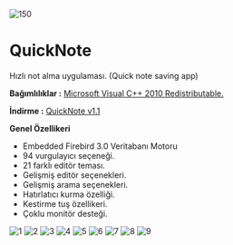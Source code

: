 ![150](https://github.com/1KOD/QuickNote/assets/14098860/df06b93e-0787-4fd5-b22a-7781bf70e86f)
# QuickNote
Hızlı not alma uygulaması. (Quick note saving app)

**Bağımlılıklar :**
[Microsoft Visual C++ 2010 Redistributable.](https://www.microsoft.com/en-US/download/details.aspx?id=26999 "Microsoft Visual C++ 2010 Redistributable.")

**İndirme :** 
[QuickNote v1.1](https://github.com/1KOD/QuickNote/releases/tag/Latest
"QuickNote v1.1")

**Genel Özellikeri**
- Embedded Firebird 3.0 Veritabanı Motoru
- 94 vurgulayıcı seçeneği.
- 21 farklı editör teması.
- Gelişmiş editör seçenekleri.
- Gelişmiş arama seçenekleri.
- Hatırlatıcı kurma özelliği.
- Kestirme tuş özellikeri.
- Çoklu monitör desteği.

![1](https://github.com/1KOD/QuickNote/assets/14098860/c92af23a-4edf-4d5f-b315-606709b017e1)
![2](https://github.com/1KOD/QuickNote/assets/14098860/5d8f10fc-4921-42d0-8ed4-b6faff383aab)
![3](https://github.com/1KOD/QuickNote/assets/14098860/1d926176-2f49-4585-a406-6b1cbc518466)
![4](https://github.com/1KOD/QuickNote/assets/14098860/ea7f216a-e2f8-47a5-b5b5-2246ca249878)
![5](https://github.com/1KOD/QuickNote/assets/14098860/b63fad00-2fdc-4516-b223-5b6c83cdc131)
![6](https://github.com/1KOD/QuickNote/assets/14098860/1e0e43d0-e9ac-4ecd-8a9d-7318588c4978)
![7](https://github.com/1KOD/QuickNote/assets/14098860/be0cb74a-7d8e-4f30-b38a-2aab81a375e5)
![8](https://github.com/1KOD/QuickNote/assets/14098860/877ebb24-41ab-4a8e-bb37-98c8321f29bc)
![9](https://github.com/1KOD/QuickNote/assets/14098860/c2b494d9-7e60-457c-85ea-5526595168dd)

